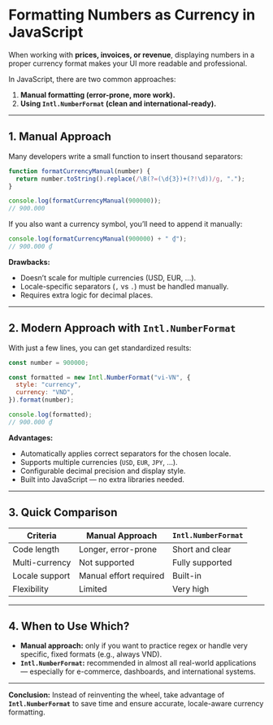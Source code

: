 # Formatting Numbers as Currency in JavaScript

When working with **prices, invoices, or revenue**, displaying numbers in a proper currency format makes your UI more readable and professional.

In JavaScript, there are two common approaches:

1. **Manual formatting (error-prone, more work).**
2. **Using `Intl.NumberFormat` (clean and international-ready).**

---

## 1. Manual Approach

Many developers write a small function to insert thousand separators:

```js
function formatCurrencyManual(number) {
  return number.toString().replace(/\B(?=(\d{3})+(?!\d))/g, ".");
}

console.log(formatCurrencyManual(900000)); 
// 900.000
```

If you also want a currency symbol, you’ll need to append it manually:

```js
console.log(formatCurrencyManual(900000) + " ₫");
// 900.000 ₫
```

**Drawbacks:**

* Doesn’t scale for multiple currencies (USD, EUR, …).
* Locale-specific separators (`,` vs `.`) must be handled manually.
* Requires extra logic for decimal places.

---

## 2. Modern Approach with `Intl.NumberFormat`

With just a few lines, you can get standardized results:

```js
const number = 900000;

const formatted = new Intl.NumberFormat("vi-VN", {
  style: "currency",
  currency: "VND",
}).format(number);

console.log(formatted);
// 900.000 ₫
```

**Advantages:**

* Automatically applies correct separators for the chosen locale.
* Supports multiple currencies (`USD`, `EUR`, `JPY`, …).
* Configurable decimal precision and display style.
* Built into JavaScript — no extra libraries needed.

---

## 3. Quick Comparison

| Criteria       | Manual Approach        | `Intl.NumberFormat` |
| -------------- | ---------------------- | ------------------- |
| Code length    | Longer, error-prone    | Short and clear     |
| Multi-currency | Not supported          | Fully supported     |
| Locale support | Manual effort required | Built-in            |
| Flexibility    | Limited                | Very high           |

---

## 4. When to Use Which?

* **Manual approach:** only if you want to practice regex or handle very specific, fixed formats (e.g., always VND).
* **`Intl.NumberFormat`:** recommended in almost all real-world applications — especially for e-commerce, dashboards, and international systems.

---

**Conclusion:** Instead of reinventing the wheel, take advantage of **`Intl.NumberFormat`** to save time and ensure accurate, locale-aware currency formatting.
